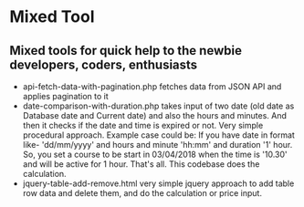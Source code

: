 # Mixed Tool
Mixed tools for quick help to the newbie developers, coders, enthusiasts 
-------------
- api-fetch-data-with-pagination.php fetches data from JSON API and applies pagination to it
- date-comparison-with-duration.php takes input of two date (old date as Database date and Current date) and also the hours and minutes. And then it checks if the date and time is expired or not. Very simple procedural approach. Example case could be: If you have date in format like- 'dd/mm/yyyy' and hours and minute 'hh:mm' and duration '1' hour. So, you set a course to be start in 03/04/2018 when the time is '10.30' and will be active for 1 hour. That's all. This codebase does the calculation.
- jquery-table-add-remove.html very simple jquery approach to add table row data and delete them, and do the calculation or price input.
